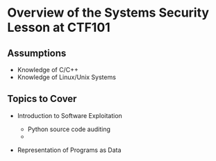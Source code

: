 Overview of the Systems Security Lesson at CTF101
=================================================

Assumptions
-----------
* Knowledge of C/C++
* Knowledge of Linux/Unix Systems

Topics to Cover
---------------
* Introduction to Software Exploitation
    * Python source code auditing
    *

* Representation of Programs as Data
